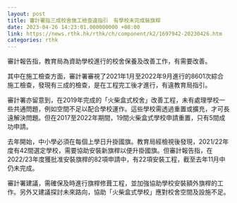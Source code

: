 ```yaml
---
layout: post
title: 審計署指三成校舍施工檢查違指引　有學校未完成裝旗桿
date: 2023-04-26 14:23:01.000000000 +08:00
link: https://news.rthk.hk/rthk/ch/component/k2/1697942-20230426.htm
categories: rthk
---
```


審計報告指，教育局為資助學校進行的校舍保養及改善工作，有需要改善。

其中在施工檢查方面，審計署審視了2021年1月至2022年9月進行的8601次綜合施工檢查，發現有三成的檢查，是在工程完工後才進行，有違教育局指引。

審計署亦留意到，在2019年完成的「火柴盒式校舍」改善工程，未有處理學校一些共通問題，例如空間不足以配合學校運作。這些學校需透過重置或擴充，才可長遠解決問題。但在2017至2022年期間，19間火柴盒式學校申請重置，只有5間成功申請。 

去年開始，中小學必須在每個上學日升掛國旗。教育局經檢視後發現，2021/22年度有42間選定學校，需要協助安裝新旗桿以便升掛國旗。但審計報告指，在2022/23年度獲批准安裝旗桿的82項申請中，有22項安裝工程，截至去年11月中仍未完成。

審計署建議，需確保及時進行旗桿修葺工程，並加強協助學校安裝額外旗桿的工作。另外又建議探討未來路向，協助「火柴盒式學校」應對校舍空間及設施不足。
